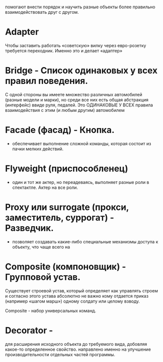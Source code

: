  #
помогают внести порядок и научить разные объекты более правильно взаимодействовать друг с другом.

# Adapter
Чтобы заставить работать «советскую» вилку через евро-розетку требуется переходник. 
Именно это и делает «адаптер»


# Bridge - Список одинаковых у всех правил поведения.
С одной стороны вы имеете множество различных автомобилей (разные модели и марки), 
но среди все них есть общая абстракция (интерфейс) ввиде руля, педалей.
Это ОДИНАКОВЫЕ У ВСЕХ правила взаимодействия с этим (и любым другим) автомобилем


# Facade (фасад) - Кнопка.
- обеспечивает выполнение сложной команды, которая состоит из пачки мелких действий.


# Flyweight (приспособленец)
- один и тот же актер, но переадеваясь, выполняет разные роли в спектактле.
  Актер на все роли.


# Proxy или surrogate (прокси, заместитель, суррогат) - Разведчик.
- позволяет создавать какие-либо специальные механизмы доступа к объекту,
  что чаще всего на


# Composite (компоновщик) - Групповой устав.
Существует строевой устав, который определяет как управлять строем и 
согласно этого устава абсолютно не важно кому отдается приказ (например «шагом марш») 
одному солдату или целому взводу.

Composite - набор универсальных команд.


# Decorator - 
для расширения исходного объекта до требуемого вида,
добовляя какое-то определенное свойство.
направлено именно на улучшение производительности отдельных частей программы.





